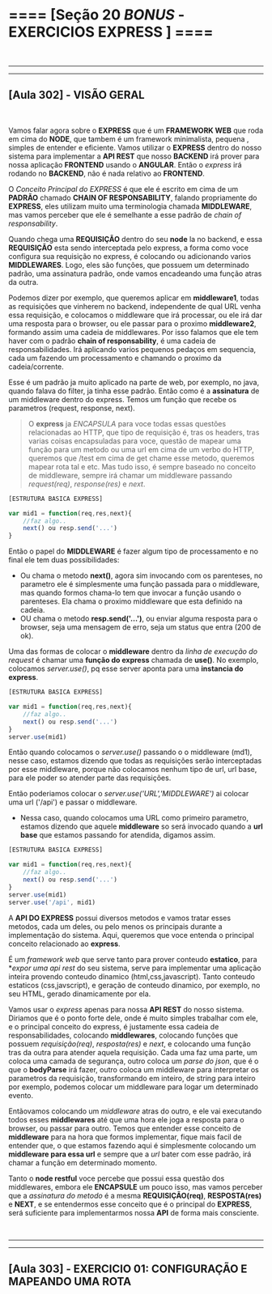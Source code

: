 # ==== [Seção 20 *BONUS* - EXERCICIOS EXPRESS ] ====

&nbsp;

---

---

## [Aula 302] - VISÃO GERAL

&nbsp;


Vamos falar agora sobre o **EXPRESS** que é um **FRAMEWORK WEB** que roda em cima do **NODE**, que tambem é um framework minimalista, pequena , simples de entender e eficiente. Vamos utilizar o **EXPRESS** dentro do nosso sistema para implementar a **API REST** que nosso **BACKEND** irá prover para nossa aplicação **FRONTEND** usando o **ANGULAR**. Então o *express* irá rodando no **BACKEND**, não é nada relativo ao **FRONTEND**.

O *Conceito Principal do EXPRESS* é que ele é escrito em cima de um **PADRÃO** chamado **CHAIN OF RESPONSABILITY**, falando propriamente do **EXPRESS**, eles utilizam muito uma terminologia chamada **MIDDLEWARE**, mas vamos perceber que ele é semelhante a esse padrão de *chain of responsability*.

Quando chega uma **REQUISIÇÃO** dentro do seu **node** la no backend, e essa **REQUISIÇÃO** esta sendo interceptada pelo express, a forma como voce configura sua requisição no express, é colocando ou adicionando varios **MIDDLEWARES**. Logo, eles são funções, que possuem um determinado padrão, uma assinatura padrão, onde vamos encadeando uma função atras da outra.

Podemos dizer por exemplo, que queremos aplicar em **middleware1**, todas as requisições que vinherem no backend, independente de qual URL venha essa requisição, e colocamos o middleware que irá processar, ou ele irá dar uma resposta para o browser, ou ele passar para o proximo **middleware2**, formando assim uma cadeia de middlewares. Por isso falamos que ele tem haver com o padrão **chain of responsability**, é uma cadeia de responsabilidades. Irá aplicando varios pequenos pedaços em sequencia, cada um fazendo um processamento e chamando o proximo da cadeia/corrente.

Esse é um padrão ja muito aplicado na parte de web, por exemplo, no java, quando falava do filter, ja tinha esse padrão. Então como é a **assinatura** de um middleware dentro do express. Temos um função que recebe os parametros (request, response, next).

> O **express** ja *ENCAPSULA* para voce todas essas questões relacionadas ao HTTP, que tipo de requisição é, tras os headers, tras varias coisas encapsuladas para voce, questão de mapear uma função para um metodo ou uma url em cima de um verbo do HTTP, queremos que /test em cima de get chame esse metodo, queremos mapear rota tal e etc. Mas tudo isso, é sempre baseado no conceito de middleware, sempre irá chamar um middleware passando *request(req)*, *response(res)* e *next*.

~~~javascript
[ESTRUTURA BASICA EXPRESS]

var mid1 = function(req,res,next){
    //faz algo..
    next() ou resp.send('...')
}
~~~

Então o papel do **MIDDLEWARE** é fazer algum tipo de processamento e no final ele tem duas possibilidades:
- Ou chama o metodo **next()**, agora sim invocando com os parenteses, no parametro ele é simplesmente uma função passada para o middleware, mas quando formos chama-lo tem que invocar a função usando o parenteses. Ela chama o proximo middleware que esta definido na cadeia.
- OU chama o metodo **resp.send('...')**, ou enviar alguma resposta para o browser, seja uma mensagem de erro, seja um status que entra (200 de ok).

Uma das formas de colocar o **middleware** dentro da *linha de execução do request* é chamar uma **função do express** chamada de **use()**. No exemplo, colocamos *server.use()*, pq esse server aponta para uma **instancia do express**.

~~~javascript
[ESTRUTURA BASICA EXPRESS]

var mid1 = function(req,res,next){
    //faz algo..
    next() ou resp.send('...')
}
server.use(mid1)
~~~

Então quando colocamos o *server.use()* passando o o middleware (md1), nesse caso, estamos dizendo que todas as requisições serão interceptadas por esse middleware, porque não colocamos nenhum tipo de url, url base, para ele poder so atender parte das requisições. 

Então poderiamos colocar o *server.use('URL','MIDDLEWARE')* ai colocar uma url ('/api') e passar o middleware.
- Nessa caso, quando colocamos uma URL como primeiro parametro, estamos dizendo que aquele **middleware** so será invocado quando a **url base** que estamos passando for atendida, digamos assim.

~~~javascript
[ESTRUTURA BASICA EXPRESS]

var mid1 = function(req,res,next){
    //faz algo..
    next() ou resp.send('...')
}
server.use(mid1)
server.use('/api', mid1)
~~~

A **API DO EXPRESS** possui diversos metodos e vamos tratar esses metodos, cada um deles, ou pelo menos os principais durante a implementação do sistema. Aqui, queremos que voce entenda o principal conceito relacionado ao **express**.

É um *framework web* que serve tanto para prover conteudo **estatico**, para **expor uma api rest* do seu sistema, serve para implementar uma aplicação inteira provendo conteudo dinamico (html,css,javascript). Tanto conteudo estaticos (css,javscript), e geração de conteudo dinamico, por exemplo, no seu HTML, gerado dinamicamente por ela.

Vamos usar o *express* apenas para nossa **API REST** do nosso sistema. Diriamos que é o ponto forte dele, onde é muito simples trabalhar com ele, e o principal conceito do express, é justamente essa cadeia de responsabilidades, colocando **middlewares**, colocando funções que possuem *requisição(req)*, *resposta(res)* e *next*, e colocando uma função tras da outra para atender aquela requisição. Cada uma faz uma parte, um coloca uma camada de segurança, outro coloca um *parse do json*, que é o que o **bodyParse** irá fazer, outro coloca um middleware para interpretar os parametros da requisição, transformando em inteiro, de string para inteiro por exemplo, podemos colocar um middleware para logar um determinado evento. 

Entãovamos colocando um *middleware* atras do outro, e ele vai executando todos esses **middlewares** até que uma hora ele joga a resposta para o browser, ou passar para outro. Temos que entender esse conceito de **middleware** para na hora que formos implementar, fique mais facil de entender que, o que estamos fazendo aqui é simplesmente colocando um **middleware para essa url** e sempre que a *url* bater com esse padrão, irá chamar a função em determinado momento.

Tanto o **node restful** voce percebe que possui essa questão dos middlewares, embora ele **ENCAPSULE** um pouco isso, mas vamos perceber que a *assinatura do metodo* é a mesma **REQUISIÇÃO(req)**, **RESPOSTA(res)** e **NEXT**, e se entendermos esse conceito que é o principal do **EXPRESS**, será suficiente para implementarmos nossa **API** de forma mais consciente.

&nbsp;

---

---

## [Aula 303] - EXERCICIO 01: CONFIGURAÇÃO E MAPEANDO UMA ROTA

&nbsp;

